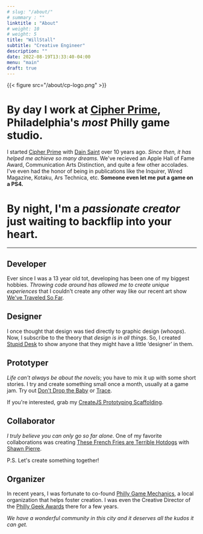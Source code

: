 ```yaml
---
# slug: "/about/"
# summary : ""
linktitle : "About"
# weight: 10
# weight: 5
title: "WillStall"
subtitle: "Creative Engineer"
description: ""
date: 2022-08-19T13:33:40-04:00
menu: "main"
draft: true
---
```


{{< figure src="/about/cp-logo.png" >}}

# **By day I work at [Cipher Prime](https://www.cipherprime.com)**, Philadelphia's *most* Philly game studio.
	
I started [Cipher Prime](https://www.cipherprime.com) with [Dain Saint](https://www.daintsaint.com) over 10 years ago. *Since then, it has helped me achieve so many dreams.* We've recieved an Apple Hall of Fame Award, Communication Arts Distinction, and quite a few other accolades. I've even had the honor of being in publications like the Inquirer, Wired Magazine, Kotaku, Ars Technica, etc. **Someone even let me put a game on a PS4.**

# **By night**, I'm a *passionate creator* just waiting to backflip into your heart.

---

## Developer
Ever since I was a 13 year old tot, developing has been one of my biggest hobbies. *Throwing code around has allowed me to create unique experiences* that I couldn't create any other way like our recent art show [We've Traveled So Far](http://www.wevetraveledsofar.com/).

## Designer
I once thought that design was tied directly to graphic design (*whoops*). Now, I subscribe to the theory that *design is in all things*. So, I created [Stupid Desk](http://www.stupiddesk.com/) to show anyone that they might have a little ‘designer’ in them.

## Prototyper
*Life can't always be about the novels*; you have to mix it up with some short stories. I try and create something small once a month, usually at a game jam. Try out [Don't Drop the Baby](https://willstall.github.io/DontDropTheBaby/) or [Trace](https://github.com/willstall/CreateJSScaffold).

If you're interested, grab my [CreateJS Prototyping Scaffolding](https://github.com/willstall/CreateJSScaffold).

## Collaborator
*I truly believe you can only go so far alone.* One of my favorite collaborations was creating [These French Fries are Terrible Hotdogs](https://www.kickstarter.com/projects/shawnpierre/these-french-fries-are-terrible-hot-dogs-a-card-ga) with [Shawn Pierre](https://twitter.com/ShawnPierre).

P.S. Let's create something together!

## Organizer
In recent years, I was fortunate to co-found [Philly Game Mechanics](http://www.phillygamemechanics.com/), a local organization that helps foster creation. I was even the Creative Director of the [Philly Geek Awards](http://phillygeekawards.com/) there for a few years.

*We have a wonderful community in this city and it deserves all the kudos it can get.*